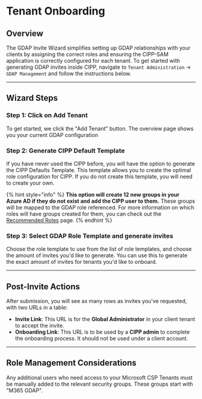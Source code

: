 # Tenant Onboarding

## Overview

The GDAP Invite Wizard simplifies setting up GDAP relationships with your clients by assigning the correct roles and ensuring the CIPP-SAM application is correctly configured for each tenant. To get started with generating GDAP invites inside CIPP, navigate to `Tenant Administration` -> `GDAP Management` and follow the instructions below.

***

## **Wizard Steps**

### **Step 1: Click on Add Tenant**

To get started, we click the "Add Tenant" button. The overview page shows you your current GDAP configuration

### **Step 2: Generate CIPP Default Template**

If you have never used the CIPP before, you will have the option to generate the CIPP Defaults Template. This template allows you to create the optimal role configuration for CIPP. If you do not create this template, you will need to create your own.

{% hint style="info" %}
**This option will create 12 new groups in your Azure AD if they do not exist and add the CIPP user to them.** These groups will be mapped to the GDAP role referenced. For more information on which roles will have groups created for them, you can check out the [Recommended Roles](recommended-roles.md) page.
{% endhint %}

### **Step 3: Select GDAP Role Template and generate invites**

Choose the role template to use from the list of role templates, and choose the amount of invites you'd like to generate. You can use this to generate the exact amount of invites for tenants you'd like to onboard.

***

## **Post-Invite Actions**

After submission, you will see as many rows as invites you've requested, with two URLs in a table:

* **Invite Link**: This URL is for the **Global Administrator** in your client tenant to accept the invite.
* **Onboarding Link**: This URL is to be used by a **CIPP admin** to complete the onboarding process. It should not be used under a client account.

***

## Role Management Considerations

Any additional users who need access to your Microsoft CSP Tenants must be manually added to the relevant security groups. These groups start with "M365 GDAP".

